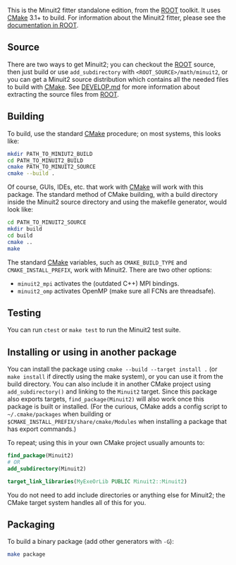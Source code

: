 This is the Minuit2 fitter standalone edition, from the [ROOT] toolkit. It uses [CMake] 3.1+ to build.
For information about the Minuit2 fitter, please see the [documentation in ROOT][minuitdoc].

## Source

There are two ways to get Minuit2; you can checkout the [ROOT] source, then just build or use `add_subdirectory` with `<ROOT_SOURCE>/math/minuit2`, or you can get a Minuit2 source distribution which contains all the needed files to build with [CMake]. See [DEVELOP.md] for more information about extracting the source files from [ROOT].


## Building

To build, use the standard [CMake] procedure; on most systems, this looks like:

```bash
mkdir PATH_TO_MINIUT2_BUILD
cd PATH_TO_MINUIT2_BUILD
cmake PATH_TO_MINUIT2_SOURCE
cmake --build .
```

Of course, GUIs, IDEs, etc. that work with [CMake] will work with this package. The standard method of CMake building, with a build directory inside the Minuit2 source directory and using the makefile generator, would look like:

```bash
cd PATH_TO_MINUIT2_SOURCE
mkdir build
cd build
cmake ..
make
```


The standard [CMake] variables, such as `CMAKE_BUILD_TYPE` and `CMAKE_INSTALL_PREFIX`, work with Minuit2.  There are two other options:

* `minuit2_mpi` activates the (outdated C++) MPI bindings.
* `minuit2_omp` activates OpenMP (make sure all FCNs are threadsafe).

## Testing

You can run `ctest` or `make test` to run the Minuit2 test suite.

## Installing or using in another package

You can install the package using `cmake --build --target install .` (or `make install` if directly using the make system), or you can use it from the build directory. You can also include it in another CMake project using `add_subdirectory()` and linking to the `Minuit2` target. Since this package also exports targets, `find_package(Minuit2)` will also work once this package is built or installed. (For the curious, CMake adds a config script to `~/.cmake/packages` when building or
`$CMAKE_INSTALL_PREFIX/share/cmake/Modules` when installing a package that has export commands.)

To repeat; using this in your own CMake project usually amounts to:

```cmake
find_package(Minuit2)
# OR
add_subdirectory(Minuit2)

target_link_libraries(MyExeOrLib PUBLIC Minuit2::Minuit2)
```

You do not need to add include directories or anything else for Minuit2; the CMake target system handles all of this for you.

## Packaging

To build a binary package (add other generators with `-G`):
```bash
make package
```


[DEVELOP.md]: ./DEVELOP.md
[ROOT]: https://root.cern
[minuitdoc]: https://root.cern/root/htmldoc/guides/users-guide/ROOTUsersGuide.html#minuit2-package
[CMake]: https://cmake.org

